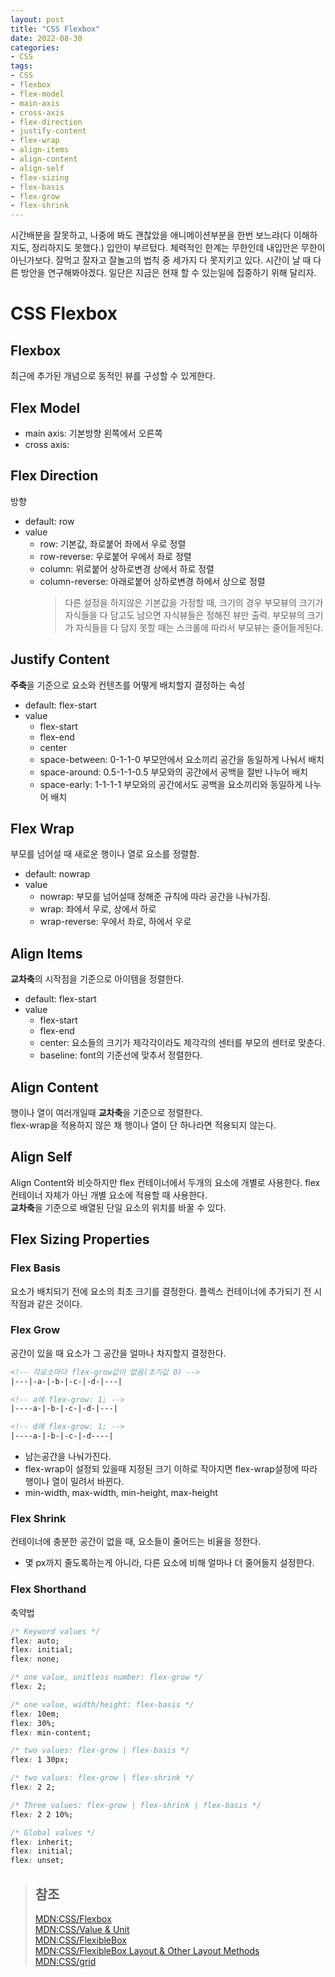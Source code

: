 ```yaml
---
layout: post
title: "CSS Flexbox"
date: 2022-08-30
categories:
- CSS
tags:
- CSS
- flexbox
- flex-model
- main-axis
- cross-axis
- flex-direction
- justify-content
- flex-wrap
- align-items
- align-content
- align-self
- flex-sizing
- flex-basis
- flex-grow
- flex-shrink
---
```


시간배분을 잘못하고, 나중에 봐도 괜찮았을 애니메이션부분을 한번 보느랴(다 이해하지도, 정리하지도 못했다.) 입안이 부르텄다. 체력적인 한계는 무한인데 내입안은 무한이 아닌가보다. 잘먹고 잘자고 잘놀고의 법칙 중 세가지 다 못지키고 있다. 시간이 날 때 다른 방안을 연구해봐야겠다. 일단은 지금은 현재 할 수 있는일에 집중하기 위해 달리자.

# CSS Flexbox

## Flexbox
최근에 추가된 개념으로 동적인 뷰를 구성할 수 있게한다.

## Flex Model
- main axis: 기본방향 왼쪽에서 오른쪽
- cross axis: 

## Flex Direction
방향
- default: row
- value
  - row: 기본값, 좌로붙어 좌에서 우로 정렬
  - row-reverse: 우로붙어 우에서 좌로 정렬
  - column: 위로붙어 상하로변경 상에서 하로 정렬
  - column-reverse: 아래로붙어 상하로변경 하에서 상으로 정렬
    > 다른 설정을 하지않은 기본값을 가정할 때, 크기의 경우 부모뷰의 크기가 자식들을 다 담고도 남으면 자식뷰들은 정해진 뷰만 출력. 부모뷰의 크기가 자식들을 다 담지 못할 때는 스크롤에 따라서 부모뷰는 줄어들게된다.

## Justify Content
**주축**을 기준으로 요소와 컨텐츠를 어떻게 배치할지 결정하는 속성
- default: flex-start
- value
  - flex-start
  - flex-end
  - center
  - space-between: 0-1-1-0 부모안에서 요소끼리 공간을 동일하게 나눠서 배치
  - space-around: 0.5-1-1-0.5 부모와의 공간에서 공백을 절반 나누어 배치
  - space-early: 1-1-1-1 부모와의 공간에서도 공백을 요소끼리와 동일하게 나누어 배치

## Flex Wrap
부모를 넘어설 때 새로운 행이나 열로 요소를 정렬함.
- default: nowrap
- value
  - nowrap: 부모를 넘어설때 정해준 규칙에 따라 공간을 나눠가짐.
  - wrap: 좌에서 우로, 상에서 하로
  - wrap-reverse: 우에서 좌로, 하에서 우로

## Align Items
**교차축**의 시작점을 기준으로 아이템을 정렬한다.
- default: flex-start
- value
  - flex-start
  - flex-end
  - center: 요소들의 크기가 제각각이라도 제각각의 센터를 부모의 센터로 맞춘다.
  - baseline: font의 기준선에 맞추서 정렬한다.

## Align Content
행이나 열이 여러개일때 **교차축**을 기준으로 정렬한다.  
flex-wrap을 적용하지 않은 채 행이나 열이 단 하나라면 적용되지 않는다.

## Align Self
Align Content와 비슷하지만 flex 컨테이너에서 두개의 요소에 개별로 사용한다. flex 컨테이너 자체가 아닌 개별 요소에 적용할 때 사용한다.   
**교차축**을 기준으로 배열된 단일 요소의 위치를 바꿀 수 있다.

## Flex Sizing Properties

### Flex Basis
요소가 배치되기 전에 요소의 최초 크기를 결정한다. 플렉스 컨테이너에 추가되기 전 시작점과 같은 것이다.

### Flex Grow
공간이 있을 때 요소가 그 공간을 얼마나 차지할지 결정한다.
```html
<!-- 각요소마다 flex-grow값이 없음(초기값 0) -->
|---|-a-|-b-|-c-|-d-|---|

<!-- a에 flex-grow: 1; -->
|----a-|-b-|-c-|-d-|---|

<!-- d에 flex-grow: 1; -->
|----a-|-b-|-c-|-d----|
```
- 남는공간을 나눠가진다.   
- flex-wrap이 설정되 있을때 지정된 크기 이하로 작아지면 flex-wrap설정에 따라 행이나 열이 밀려서 바뀐다.
- min-width, max-width, min-height, max-height

### Flex Shrink
컨테이너에 충분한 공간이 없을 때, 요소들이 줄어드는 비율을 정한다.
- 몇 px까지 줄도록하는게 아니라, 다른 요소에 비해 얼마나 더 줄어들지 설정한다.

### Flex Shorthand
축약법
```css
/* Keyword values */
flex: auto;
flex: initial;
flex: none;

/* one value, unitless number: flex-grow */
flex: 2;

/* one value, width/height: flex-basis */
flex: 10em;
flex: 30%;
flex: min-content;

/* two values: flex-grow | flex-basis */
flex: 1 30px;

/* two values: flex-grow | flex-shrink */
flex: 2 2;

/* Three values: flex-grow | flex-shrink | flex-basis */
flex: 2 2 10%;

/* Global values */
flex: inherit;
flex: initial;
flex: unset;
```
> ## 참조
> [MDN:CSS/Flexbox](https://developer.mozilla.org/ko/docs/Learn/CSS/CSS_layout/Flexbox)   
> [MDN:CSS/Value & Unit](https://developer.mozilla.org/ko/docs/Web/CSS/CSS_Values_and_Units)   
> [MDN:CSS/FlexibleBox](https://developer.mozilla.org/ko/docs/Web/CSS/CSS_Flexible_Box_Layout/Basic_Concepts_of_Flexbox)   
> [MDN:CSS/FlexibleBox Layout & Other Layout Methods](https://developer.mozilla.org/en-US/docs/Web/CSS/CSS_Flexible_Box_Layout/Relationship_of_Flexbox_to_Other_Layout_Methods)   
> [MDN:CSS/grid](https://developer.mozilla.org/ko/docs/Web/CSS/grid)